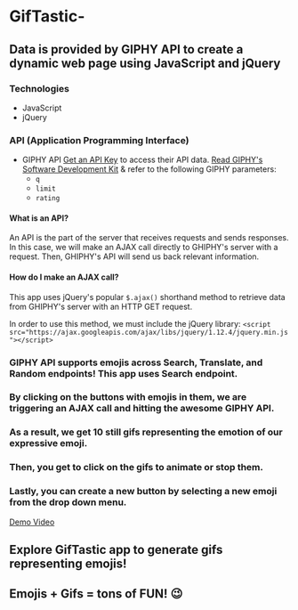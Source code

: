 # GifTastic-
## Data is provided by GIPHY API to create a dynamic web page using JavaScript and jQuery

### Technologies
* JavaScript
* jQuery

### API (Application Programming Interface)
* GIPHY API 
[Get an API Key](https://developers.giphy.com/dashboard/?create=true) to access their API data.
[Read GIPHY's Software Development Kit](https://developers.giphy.com/docs/) & refer to the following GIPHY parameters:
     * `q`
     * `limit`
     * `rating`

#### What is an API?
An API is the part of the server that receives requests and sends responses. In this case, we will make an AJAX call directly to GHIPHY's server with a request. Then, GHIPHY's API will send us back relevant information.

#### How do I make an AJAX call?
This app uses jQuery's popular `$.ajax()` shorthand method to retrieve data from GHIPHY's server with an HTTP GET request. 

In order to use this method, we must include the jQuery library:
` <script src="https://ajax.googleapis.com/ajax/libs/jquery/1.12.4/jquery.min.js"></script> `

### GIPHY API supports emojis across Search, Translate, and Random endpoints! This app uses Search endpoint.
### By clicking on the buttons with emojis in them, we are triggering an AJAX call and hitting the awesome GIPHY API.
### As a result, we get 10 still gifs representing the emotion of our expressive emoji.
### Then, you get to click on the gifs to animate or stop them.
### Lastly, you can create a new button by selecting a new emoji from the drop down menu.  

[Demo Video](https://www.youtube.com/watch?v=BqreERTLjgQ&feature=youtu.be)

## Explore GifTastic app to generate gifs representing emojis! 
## Emojis + Gifs = tons of FUN! 😉
